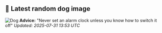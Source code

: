 ## 🐶 Latest random dog image
![Dog](https://images.dog.ceo/breeds/gaddi-indian/Gaddi.jpg)
**Advice:** "Never set an alarm clock unless you know how to switch it off"
*Updated: 2025-07-31 13:53 UTC*
